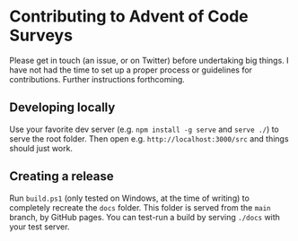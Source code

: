 # Contributing to Advent of Code Surveys

Please get in touch (an issue, or on Twitter) before undertaking big things.
I have not had the time to set up a proper process or guidelines for contributions.
Further instructions forthcoming.

## Developing locally

Use your favorite dev server (e.g. `npm install -g serve` and `serve ./`) to serve the root folder.
Then open e.g. `http://localhost:3000/src` and things should just work.

## Creating a release

Run `build.ps1` (only tested on Windows, at the time of writing) to completely recreate the `docs` folder.
This folder is served from the `main` branch, by GitHub pages.
You can test-run a build by serving `./docs` with your test server.
